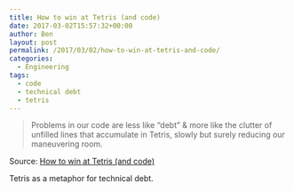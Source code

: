 ```yaml
---
title: How to win at Tetris (and code)
date: 2017-03-02T15:57:32+00:00
author: Ben
layout: post
permalink: /2017/03/02/how-to-win-at-tetris-and-code/
categories:
  - Engineering
tags:
  - code
  - technical debt
  - tetris
---
```

> Problems in our code are less like &#8220;debt&#8221; & more like the clutter of unfilled lines that accumulate in Tetris, slowly but surely reducing our maneuvering room.

Source: [How to win at Tetris (and code)](https://twitter.com/i/moments/83565992838356992)

Tetris as a metaphor for technical debt.